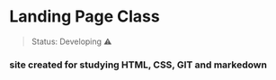 # Landing Page Class #

> Status: Developing ⚠️

### site created for studying HTML, CSS, GIT and markedown ###

